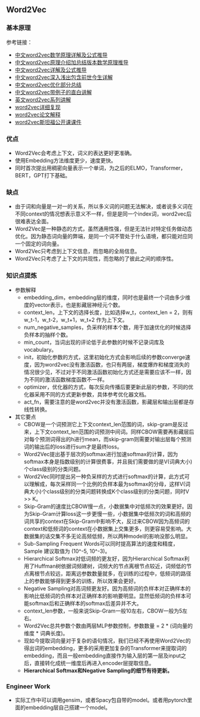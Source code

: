 ## Word2Vec
### 基本原理
参考链接：
- [中文word2vec数学原理详解及公式推导](https://www.cnblogs.com/peghoty/p/3857839.html)
- [中文word2vec原理介绍加总结版本数学原理推导](https://blog.csdn.net/kejizuiqianfang/article/details/99838249)
- [中文word2vec详解及公式推导](https://zhuanlan.zhihu.com/p/99616677)
- [中文word2vec深入浅出包含前世今生详解](https://zhuanlan.zhihu.com/p/114538417)
- [中文word2vec优化部分总结](https://zhuanlan.zhihu.com/p/88874759)
- [中文word2vec带例子的直白讲解](https://mp.weixin.qq.com/s/cpzBBntlFw6BDNUs6emCWw)
- [英文word2vec系列讲解](https://medium.com/nearist-ai/word2vec-tutorial-the-skip-gram-model-c7926e1fdc09)
- [word2vec详细复现](https://github.com/Link-Li/Word2Vec_python/tree/master)
- [word2vec论文解释](https://arxiv.org/abs/1411.2738)
- [word2vec斯坦福公开课课件](https://web.stanford.edu/class/cs224n/readings/cs224n-2019-notes01-wordvecs1.pdf)
### 优点
- Word2Vec会考虑上下文，词义的表达更好更准确。
- 使用Embedding方法维度更少，速度更快。
- 同时首次提出用稠密向量表示一个单词，为之后的ELMO，Transformer，BERT，GPT打下基础。
### 缺点
- 由于词和向量是一对一的关系，所以多义词的问题无法解决，或者说多义词在不同context的情况想表示意义不一样，但是是同一个index词，word2vec后很难表达全面。
- Word2Vec是一种静态的方式，虽然通用性强，但是无法针对特定任务做动态优化。因为静态词向量的弊端，是同一个词不管处于什么语境，都只能对应同一个固定的词向量。
- Word2Vec只考虑到上下文信息，而忽略的全局信息。
- Word2Vec只考虑了上下文的共现性，而忽略的了彼此之间的顺序性。
### 知识点提炼
- 参数解释
  - embedding_dim，embedding层的维度，同时也是最终一个词由多少维度的vector表示，也是影藏层神经元个数。
  - context_len，上下文的选择长度，比如选择w_t，context_len = 2，则有 w_t-1，w_t-2，w_t+1，w_t+2 作为上下文。
  - num_negative_samples，负采样的样本个数，用于加速优化的时候选择负样本的抽样个数。
  - min_count，当词出现的评论低于此参数的时候不记录词库及vocabulary。
  - init，初始化参数的方式，这里初始化方式会影响后续的参数converge速度，因为word2vec没有激活函数，也只有两层，梯度爆炸和梯度消失的情况很少见，不过对于不同激活函数初始化方式还是需要应该不一样，因为不同的激活函数梯度函数不一样。
  - optimizer，优化器的方式，每次反向传播后要更新此层的参数，不同的优化器采用不同的方式更新参数，具体参考优化器文档。
  - act_fn，需要注意的是word2vec并没有激活函数，影藏层和输出层都是存线性转换。
- 其它要点 
  - CBOW是一个词预测它上下文context_len范围的词，skip-gram是反过来，上下文context_len范围的词预测中间词。同样CBOW需要再影藏层后对每个预测词得出的h进行mean，而skip-gram则需要对输出层每个预测词的输出后的loss进行sum才是最终loss。
  - Word2Vec提出基于层次的softmax进行加速softmax的计算，因为softmax本身是指数级别的计算很费事，并且我们需要做的是V(词典大小)个class级别的分类问题。
  - Word2Vec同时提出另一种负采样的方式进行softmax的计算，此方式可以理解成，每次采样同一个比例的负样本最为softmax的分母，这样V(词典大小)个class级别的分类问题转换成K个class级别的分类问题，同时V >> K。
  - Skip-Gram的速度比CBOW慢一点，小数据集中对低频次的效果更好。因为Skip-Gram计算loss这一步更慢一些，小数据集中低频次的词和高频的词共享的context在Skip-Gram中影响不大，反过来CBOW因为高频词的context和低频词的context在小数据集上交集更多，则更容易受影响。大数据集的话交集不多无论高频低频，所以两种model的影响没那么明显。
  - Sub-Sampling Frequent Words可以同时提高算法的速度和精度，Sample 建议取值为 (10^-5, 10^-3)。
  - Hierarchical Softmax对低词频的更友好，因为Hierarchical Softmax利用了Huffman树依据词频建树，词频大的节点离根节点较近，词频低的节点离根节点较远，距离远参数数量就多，在训练的过程中，低频词的路径上的参数能够得到更多的训练，所以效果会更好。
  - Negative Sampling对高词频更友好。因为高频词的负样本对正确样本的影响比低频词的负样本对正确样本的影响要明显。显然低频词的负样本可能softmax后和正确样本的softmax后差异并不大。
  - context_len参数，一般来说Skip-Gram一般10左右，CBOW一般为5左右。
  - Word2Vec总共参数个数由两层MLP参数控制，参数数量 = 2 * (词向量的维度 * 词典长度)。
  - 现如今提取词向量对于复杂的语句情况，我们已经不再使用Word2Vec的得出词的embedding，更多的采用更加复杂的Transformer来提取词的embedding，而且一般embedding直接作为输入层的第一层及input之后，直接转化成统一维度后再进入encoder层提取信息。
  - **Hierarchical Softmax和Negative Sampling的细节有待更新。**
### Engineer Work
- 实际工作中可以调用gensim，或者Spacy包自带的model。或者用pytorch里面的embedding层自己搭建一个model。